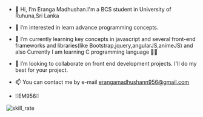 - 👋 Hi, I’m Eranga Madhushan.I'm a BCS student in University of Ruhuna,Sri Lanka
- 👀 I’m interested in learn advance programming concepts.
- 🌱 I’m currently learning key concepts in javascript and several front-end frameworks and libraries(like Bootstrap,jquery,angularJS,animeJS) and also Currently I am learning C programming language 🧑‍💻
- 💞️ I’m looking to collaborate on front end development projects. I'll do my best for your project.
- 📫 You can contact me by e-mail erangamadhushann956@gmail.com

- ❕❕EM956❕❕




![skill_rate](https://github.com/user-attachments/assets/347dee37-2f01-4b0b-9d1a-2388d5ff5f75)

<!---
Erangamad![Screenshot 2024-07-15 223349](https://github.com/user-attachments/assets/92e94710-bb2c-4093-a0b8-4671cf516560)
hushan/Erangamadhushan is a ✨ special ✨ repository because its `README.md` (this file) appears on your GitHub profile.
You can click the Preview link to take a look at your changes.
--->

